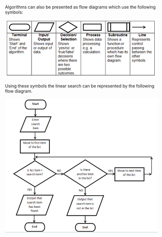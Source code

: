 Algorithms can also be presented as flow diagrams which use the following symbols:

![](.guides/img/flow.png)

Using these symbols the linear search can be represented by the following flow diagram.

![](.guides/img/flowdiagram.png)